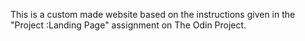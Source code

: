 This is a custom made website based on the instructions given in the "Project :Landing Page" assignment on The Odin Project.